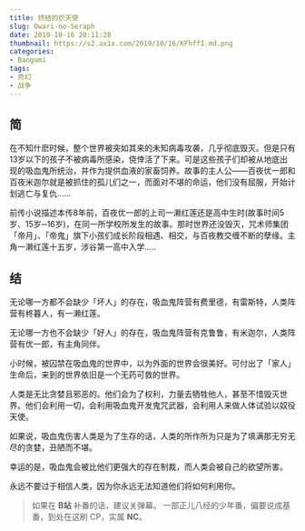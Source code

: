 ```yaml
---
title: 终结的炽天使
slug: Owari-no-Seraph
date: 2019-10-16 20:11:28
thumbnail: https://s2.ax1x.com/2019/10/16/KFhffI.md.png
categories:
- Bangumi
tags:
- 奇幻
- 战争
---
```


## 简
在不知什麽时候，整个世界被突如其来的未知病毒攻袭，几乎彻底毁灭。但是只有13岁以下的孩子不被病毒所感染，侥倖活了下来。可是这些孩子们却被从地底出现的吸血鬼所统治，并作为提供血液的家畜饲养。故事的主人公——百夜优一郎和百夜米迦尔就是被抓住的孤儿们之一，而面对不堪的命运，他们没有屈服，开始计划逃亡与复仇……

前传小说描述本传8年前，百夜优一郎的上司一濑红莲还是高中生时(故事时间5岁、15岁─16岁)，在同一所学校所发生的故事。那时世界还没毁灭，咒术师集团「帝月」、「帝鬼」旗下小孩们成长阶段相遇、相交，与百夜教交缠不断的孽缘。主角一濑红莲十五岁，涉谷第一高中入学.....

## 结
无论哪一方都不会缺少「坏人」的存在，吸血鬼阵营有费里德，有雷斯特，人类阵营有柊暮人，有一濑红莲。

无论哪一方也不会缺少「好人」的存在，吸血鬼阵营有克鲁鲁，有米迦尔，人类阵营有优一郎，有主角同伴。

小时候，被囚禁在吸血鬼的世界中，以为外面的世界会很美好。可付出了「家人」生命后，来到的世界依旧是一个无药可救的世界。

人类是无比贪婪且邪恶的。他们会为了权利，力量去牺牲他人，甚至不惜毁灭世界。他们会利用一切，会利用吸血鬼开发鬼咒武器，会利用人来做人体试验以奴役天使。

如果说，吸血鬼伤害人类是为了生存的话，人类的所作所为只是为了填满那无穷无尽的贪婪，丑陋而不堪。

幸运的是，吸血鬼会被比他们更强大的存在制裁，而人类会被自己的欲望所害。

永远不要过于相信人类，因为你永远无法知道他们将如何利用你。

> 如果在 **B站** 补番的话，建议关弹幕。
> 一部正儿八经的少年番，偏要说成基番，到处在这刷 CP，实属 **NC**。
